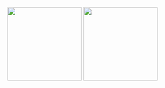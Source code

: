  
<div align="center"
 <a href="https://github.com/giifiuza"></a>
 <img height="170em" src="https://github-readme-stats.vercel.app/api/top-langs/?username=giifiuza&layout=compact&langs_count=7&theme=radical"/>
 
 <img height="170em" src="https://github-readme-stats.vercel.app/api?username=giifiuza&show_icons=true&theme=radical&include_all_commits=true&count_private=true"/>
</div>
